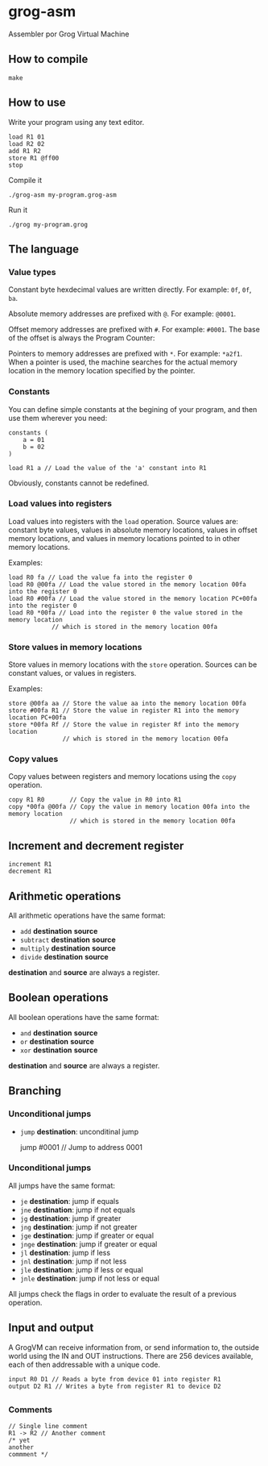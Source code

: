 # grog-asm
Assembler por Grog Virtual Machine

## How to compile

    make

## How to use

Write your program using any text editor.

    load R1 01
    load R2 02
    add R1 R2
    store R1 @ff00
    stop

Compile it

    ./grog-asm my-program.grog-asm

Run it

    ./grog my-program.grog

## The language

### Value types

Constant byte hexdecimal values are written directly. For example: `0f`, `0f`, `ba`.

Absolute memory addresses are prefixed with `@`. For example: `@0001`.

Offset memory addresses are prefixed with `#`. For example: `#0001`. The base of the 
offset is always the Program Counter:

Pointers to memory addresses are prefixed with `*`. For example: `*a2f1`. When a pointer
is used, the machine searches for the actual memory location in the memory location specified by the pointer.

### Constants

You can define simple constants at the begining of your program, and then use them 
wherever you need:

    constants (
        a = 01
        b = 02
    )

    load R1 a // Load the value of the 'a' constant into R1

Obviously, constants cannot be redefined.

### Load values into registers

Load values into registers with the `load` operation. 
Source values are: constant byte values, values in absolute memory locations, values in
offset memory locations, and values in memory locations pointed to in other memory 
locations.

Examples:

    load R0 fa // Load the value fa into the register 0
    load R0 @00fa // Load the value stored in the memory location 00fa into the register 0
    load R0 #00fa // Load the value stored in the memory location PC+00fa into the register 0
    load R0 *00fa // Load into the register 0 the value stored in the memory location 
                // which is stored in the memory location 00fa

### Store values in memory locations

Store values in memory locations with the `store` operation. Sources can be constant 
values, or values in registers.

Examples:

    store @00fa aa // Store the value aa into the memory location 00fa
    store #00fa R1 // Store the value in register R1 into the memory location PC+00fa
    store *00fa Rf // Store the value in register Rf into the memory location 
                   // which is stored in the memory location 00fa

### Copy values

Copy values between registers and memory locations using the `copy` operation.

    copy R1 R0       // Copy the value in R0 into R1
    copy *00fa @00fa // Copy the value in memory location 00fa into the memory location 
                     // which is stored in the memory location 00fa

## Increment and decrement register

    increment R1
    decrement R1

## Arithmetic operations

All arithmetic operations have the same format:

* `add` __destination__ __source__
* `subtract` __destination__ __source__
* `multiply` __destination__ __source__
* `divide` __destination__ __source__

__destination__ and __source__ are always a register.

## Boolean operations

All boolean operations have the same format:

* `and` __destination__ __source__
* `or` __destination__ __source__
* `xor` __destination__ __source__

__destination__ and __source__ are always a register.

## Branching

### Unconditional jumps

* `jump` __destination__: unconditinal jump

   jump #0001 // Jump to address 0001

### Unconditional jumps

All jumps have the same format:

* `je` __destination__: jump if equals
* `jne` __destination__: jump if not equals
* `jg` __destination__: jump if greater 
* `jng` __destination__: jump if not greater
* `jge` __destination__: jump if greater or equal
* `jnge` __destination__: jump if greater or equal
* `jl` __destination__: jump if less 
* `jnl` __destination__: jump if not less
* `jle` __destination__: jump if less or equal
* `jnle` __destination__: jump if not less or equal

All jumps check the flags in order to evaluate the result of a previous operation.

## Input and output

A GrogVM can receive information from, or send information to, the outside world using
the IN and OUT instructions. There are 256 devices available, each of then addressable with
a unique code.

    input R0 D1 // Reads a byte from device 01 into register R1
    output D2 R1 // Writes a byte from register R1 to device D2

##

### Comments

    // Single line comment
    R1 -> R2 // Another comment
    /* yet
    another
    commment */